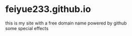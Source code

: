 # feiyue233.github.io
this is my site with a free domain name powered by github<br>
some special effects
